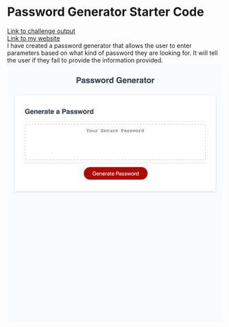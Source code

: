# Password Generator Starter Code
[Link to challenge output](https://dvaneman.github.io/Password-Generator/)<br />
[Link to my website](https://github.com/DVanEman/Password-Generator.git)<br />
I have created a password generator that allows the user to enter parameters based on what kind of password they are looking for. It will tell the user if they fail to provide the information provided.
![this is a screenshot of my website](./assets/images/screenshot.png)
